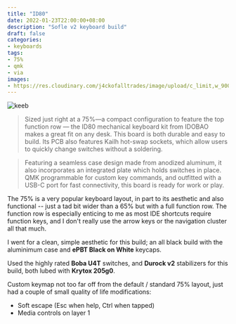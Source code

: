 ```yaml
--- 
title: "ID80"
date: 2022-01-23T22:00:00+08:00
description: "Sofle v2 keyboard build"
draft: false
categories:
- keyboards
tags:
- 75%
- qmk
- via
images: 
- https://res.cloudinary.com/j4ckofalltrades/image/upload/c_limit,w_900,g_face/v1642946766/keebs/id80/id80_lxezxv.jpg
---
```


![keeb](https://res.cloudinary.com/j4ckofalltrades/image/upload/c_limit,w_900/v1642946766/keebs/id80/id80_lxezxv.jpg)

> Sized just right at a 75%—a compact configuration to feature the top function row — the ID80 mechanical keyboard kit from IDOBAO makes a great fit on any desk. This board is both durable and easy to build. Its PCB also features Kailh hot-swap sockets, which allow users to quickly change switches without a soldering.

> Featuring a seamless case design made from anodized aluminum, it also incorporates an integrated plate which holds switches in place. QMK programmable for custom key commands, and outfitted with a USB-C port for fast connectivity, this board is ready for work or play. 

The 75% is a very popular keyboard layout, in part to its aesthetic and also functional -- just a tad bit wider than a 65% but with a full function row. The function row is especially enticing to me as most IDE shortcuts require function keys, and I don't really use the arrow keys or the navigation cluster all that much.

I went for a clean, simple aesthetic for this build; an all black build with the aluminimum case and **ePBT Black on White** keycaps.

Used the highly rated **Boba U4T** switches, and **Durock v2** stabilizers for this build, both lubed with **Krytox 205g0**.

Custom keymap not too far off from the default / standard 75% layout, just had a couple of small quality of life modifications:

- Soft escape (Esc when help, Ctrl when tapped)
- Media controls on layer 1
